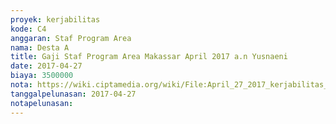```yaml
---
proyek: kerjabilitas
kode: C4
anggaran: Staf Program Area
nama: Desta A
title: Gaji Staf Program Area Makassar April 2017 a.n Yusnaeni
date: 2017-04-27
biaya: 3500000
nota: https://wiki.ciptamedia.org/wiki/File:April_27_2017_kerjabilitas_C4_staf_area_makassar_neni902.jpg
tanggalpelunasan: 2017-04-27
notapelunasan:
---
```

